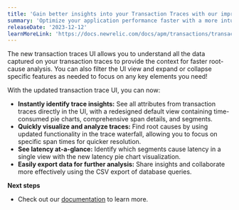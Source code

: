 ```yaml
---
title: 'Gain better insights into your Transaction Traces with our improved UI'
summary: 'Optimize your application performance faster with a more intuitive interface'
releaseDate: '2023-12-12'
learnMoreLink: 'https://docs.newrelic.com/docs/apm/transactions/transaction-traces/introduction-transaction-traces/' 
---
```


The new transaction traces UI allows you to understand all the data captured on your transaction traces to provide the context for faster root-cause analysis. You can also filter the UI view and expand or collapse specific features as needed to focus on any key elements you need!

With the updated transaction trace UI, you can now:
* **Instantly identify trace insights:** See all attributes from transaction traces directly in the UI, with a redesigned default view containing time-consumed pie charts, comprehensive span details, and segments.
* **Quickly visualize and analyze traces:** Find root causes by using updated functionality in the trace waterfall, allowing you to focus on specific span times for quicker resolution.
* **See latency at-a-glance:** Identify which segments cause latency in a single view with the new latency pie chart visualization.
* **Easily export data for further analysis:** Share insights and collaborate more effectively using the CSV export of database queries.

**Next steps**

* Check out our [documentation](https://docs.newrelic.com/docs/apm/transactions/transaction-traces/introduction-transaction-traces/) to learn more. 
